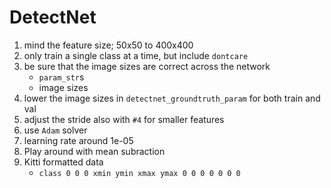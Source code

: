DetectNet
===

1. mind the feature size; 50x50 to 400x400
2. only train a single class at a time, but include `dontcare`
3. be sure that the image sizes are correct across the network
    - `param_str`s
    - image sizes
4. lower the image sizes in `detectnet_groundtruth_param` for both train and val
5. adjust the stride also with `#4` for smaller features
6. use `Adam` solver
7. learning rate around 1e-05
8. Play around with mean subraction
9. Kitti formatted data
    - `class 0 0 0 xmin ymin xmax ymax 0 0 0 0 0 0 0`
